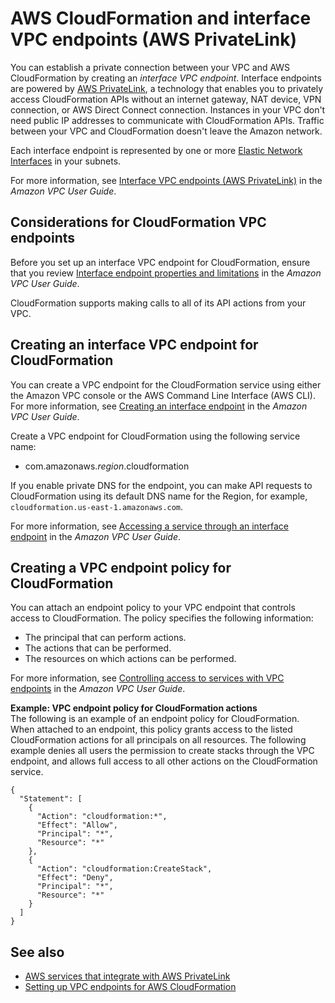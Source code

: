 # AWS CloudFormation and interface VPC endpoints \(AWS PrivateLink\)<a name="vpc-interface-endpoints"></a>

You can establish a private connection between your VPC and AWS CloudFormation by creating an _interface VPC endpoint_\. Interface endpoints are powered by [AWS PrivateLink](http://aws.amazon.com/privatelink), a technology that enables you to privately access CloudFormation APIs without an internet gateway, NAT device, VPN connection, or AWS Direct Connect connection\. Instances in your VPC don't need public IP addresses to communicate with CloudFormation APIs\. Traffic between your VPC and CloudFormation doesn't leave the Amazon network\.

Each interface endpoint is represented by one or more [Elastic Network Interfaces](https://docs.aws.amazon.com/AWSEC2/latest/UserGuide/using-eni.html) in your subnets\.

For more information, see [Interface VPC endpoints \(AWS PrivateLink\)](https://docs.aws.amazon.com/vpc/latest/userguide/vpce-interface.html) in the _Amazon VPC User Guide_\.

## Considerations for CloudFormation VPC endpoints<a name="vpc-endpoint-considerations"></a>

Before you set up an interface VPC endpoint for CloudFormation, ensure that you review [Interface endpoint properties and limitations](https://docs.aws.amazon.com/vpc/latest/userguide/vpce-interface.html#vpce-interface-limitations) in the _Amazon VPC User Guide_\.

CloudFormation supports making calls to all of its API actions from your VPC\.

## Creating an interface VPC endpoint for CloudFormation<a name="vpc-endpoint-create"></a>

You can create a VPC endpoint for the CloudFormation service using either the Amazon VPC console or the AWS Command Line Interface \(AWS CLI\)\. For more information, see [Creating an interface endpoint](https://docs.aws.amazon.com/vpc/latest/userguide/vpce-interface.html#create-interface-endpoint) in the _Amazon VPC User Guide_\.

Create a VPC endpoint for CloudFormation using the following service name:

- com\.amazonaws\._region_\.cloudformation

If you enable private DNS for the endpoint, you can make API requests to CloudFormation using its default DNS name for the Region, for example, `cloudformation.us-east-1.amazonaws.com`\.

For more information, see [Accessing a service through an interface endpoint](https://docs.aws.amazon.com/vpc/latest/userguide/vpce-interface.html#access-service-though-endpoint) in the _Amazon VPC User Guide_\.

## Creating a VPC endpoint policy for CloudFormation<a name="vpc-endpoint-policy"></a>

You can attach an endpoint policy to your VPC endpoint that controls access to CloudFormation\. The policy specifies the following information:

- The principal that can perform actions\.
- The actions that can be performed\.
- The resources on which actions can be performed\.

For more information, see [Controlling access to services with VPC endpoints](https://docs.aws.amazon.com/vpc/latest/userguide/vpc-endpoints-access.html) in the _Amazon VPC User Guide_\.

**Example: VPC endpoint policy for CloudFormation actions**  
The following is an example of an endpoint policy for CloudFormation\. When attached to an endpoint, this policy grants access to the listed CloudFormation actions for all principals on all resources\. The following example denies all users the permission to create stacks through the VPC endpoint, and allows full access to all other actions on the CloudFormation service\.

```
{
  "Statement": [
    {
      "Action": "cloudformation:*",
      "Effect": "Allow",
      "Principal": "*",
      "Resource": "*"
    },
    {
      "Action": "cloudformation:CreateStack",
      "Effect": "Deny",
      "Principal": "*",
      "Resource": "*"
    }
  ]
}
```

## See also<a name="see-also"></a>

- [AWS services that integrate with AWS PrivateLink](https://docs.aws.amazon.com/vpc/latest/privatelink/integrated-services-vpce-list.html)
- [Setting up VPC endpoints for AWS CloudFormation](https://docs.aws.amazon.com/AWSCloudFormation/latest/UserGuide/cfn-vpce-bucketnames.html)
